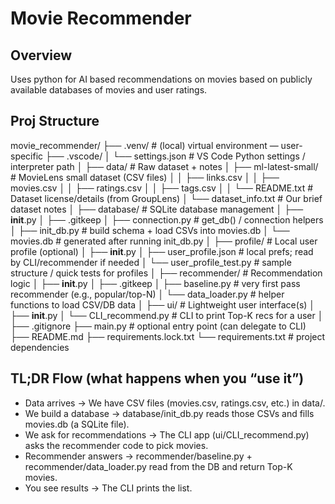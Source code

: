 # Movie Recommender

## Overview
Uses python for AI based recommendations on movies based on publicly available databases of movies and user ratings. 

## Proj Structure
movie_recommender/
├── .venv/                          # (local) virtual environment — user-specific
├── .vscode/
│   └── settings.json               # VS Code Python settings / interpreter path
│
├── data/                           # Raw dataset + notes
│   ├── ml-latest-small/            # MovieLens small dataset (CSV files)
│   │   ├── links.csv
│   │   ├── movies.csv
│   │   ├── ratings.csv
│   │   ├── tags.csv
│   │   └── README.txt              # Dataset license/details (from GroupLens)
│   └── dataset_info.txt            # Our brief dataset notes
│
├── database/                       # SQLite database management
│   ├── __init__.py
│   ├── .gitkeep
│   ├── connection.py               # get_db() / connection helpers
│   ├── init_db.py                  # build schema + load CSVs into movies.db
│   └── movies.db                   # generated after running init_db.py
│
├── profile/                        # Local user profile (optional)
│   ├── __init__.py
│   ├── user_profile.json           # local prefs; read by CLI/recommender if needed
│   └── user_profile_test.py        # sample structure / quick tests for profiles
│
├── recommender/                    # Recommendation logic
│   ├── __init__.py
│   ├── .gitkeep
│   ├── baseline.py                 # very first pass recommender (e.g., popular/top-N)
│   └── data_loader.py              # helper functions to load CSV/DB data
│
├── ui/                             # Lightweight user interface(s)
│   ├── __init__.py
│   └── CLI_recommend.py            # CLI to print Top-K recs for a user
│
├── .gitignore
├── main.py                         # optional entry point (can delegate to CLI)
├── README.md
├── requirements.lock.txt
└── requirements.txt                # project dependencies

## TL;DR Flow (what happens when you “use it”)
- Data arrives → We have CSV files (movies.csv, ratings.csv, etc.) in data/.
- We build a database → database/init_db.py reads those CSVs and fills movies.db (a SQLite file).
- We ask for recommendations → The CLI app (ui/CLI_recommend.py) asks the recommender code to pick movies.
- Recommender answers → recommender/baseline.py + recommender/data_loader.py read from the DB and return Top-K movies.
- You see results → The CLI prints the list.

